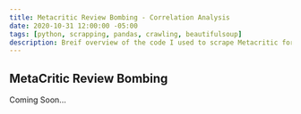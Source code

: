 ```yaml
---
title: Metacritic Review Bombing - Correlation Analysis
date: 2020-10-31 12:00:00 -05:00
tags: [python, scrapping, pandas, crawling, beautifulsoup]
description: Breif overview of the code I used to scrape Metacritic for my review bombing analysis
---
```


## MetaCritic Review Bombing

Coming Soon...